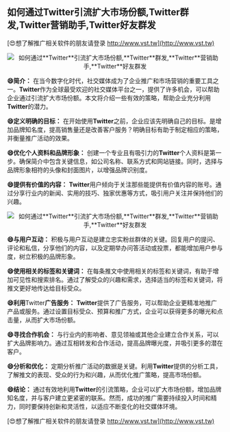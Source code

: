 ## **如何通过**Twitter**引流扩大市场份额,**Twitter**群发,**Twitter**营销助手,**Twitter**好友群发**

[😍想了解推广相关软件的朋友请登录 http://www.vst.tw](http://www.vst.tw)

 <center><img src="https://vst.tw/MP4/tuiguang/png/7.png" alt="如何通过**Twitter**引流扩大市场份额,**Twitter**群发,**Twitter**营销助手,**Twitter**好友群发"></center>

**😄简介：**
在当今数字化时代，社交媒体成为了企业推广和市场营销的重要工具之一。**Twitter**作为全球最受欢迎的社交媒体平台之一，提供了许多机会，可以帮助企业通过引流扩大市场份额。本文将介绍一些有效的策略，帮助企业充分利用**Twitter**的潜力。

**😄定义明确的目标：**
在开始使用**Twitter**之前，企业应该先明确自己的目标。是增加品牌知名度，提高销售量还是改善客户服务？明确目标有助于制定相应的策略，并衡量推广活动的效果。

**😄优化个人资料和品牌形象：**
创建一个专业且有吸引力的**Twitter**个人资料是第一步。确保简介中包含关键信息，如公司名称、联系方式和网站链接。同时，选择与品牌形象相符的头像和封面图片，以增强品牌识别度。

**😄提供有价值的内容：**
**Twitter**用户倾向于关注那些能提供有价值内容的账号。通过分享行业内的新闻、实用的技巧、独家优惠等方式，吸引用户关注并保持他们的兴趣。

 <center><img src="https://vst.tw/MP4/tuiguang/png/1.png" alt="如何通过**Twitter**引流扩大市场份额,**Twitter**群发,**Twitter**营销助手,**Twitter**好友群发"></center>

**😄与用户互动：**
积极与用户互动是建立忠实粉丝群体的关键。回复用户的提问、评论和私信，分享他们的内容，以及定期举办问答活动或投票，都能增加用户参与度，树立积极的品牌形象。

**😄使用相关的标签和关键词：**
在每条推文中使用相关的标签和关键词，有助于增加可见性和搜索排名。通过了解受众的兴趣和需求，选择适当的标签和关键词，将推文更好地传达给目标受众。

**😄利用**Twitter**广告服务：**
**Twitter**提供了广告服务，可以帮助企业更精准地推广产品或服务。通过设置目标受众、预算和推广方式，企业可以获得更多的曝光和点击量，从而扩大市场份额。

**😄寻找合作机会：**
与行业内的影响者、意见领袖或其他企业建立合作关系，可以扩大品牌影响力。通过互相转发和合作活动，提高品牌曝光度，并吸引更多的潜在客户。

**😄分析和优化：**
定期分析推广活动的数据是关键。利用**Twitter**提供的分析工具，了解推文的表现、受众的行为和兴趣，从而优化推广策略，提高市场份额。

**😄结论：**
通过有效地利用**Twitter**的引流策略，企业可以扩大市场份额，增加品牌知名度，并与客户建立更紧密的联系。然而，成功的推广需要持续投入时间和精力，同时要保持创新和灵活性，以适应不断变化的社交媒体环境。

[😍想了解推广相关软件的朋友请登录 http://www.vst.tw](http://www.vst.tw)



